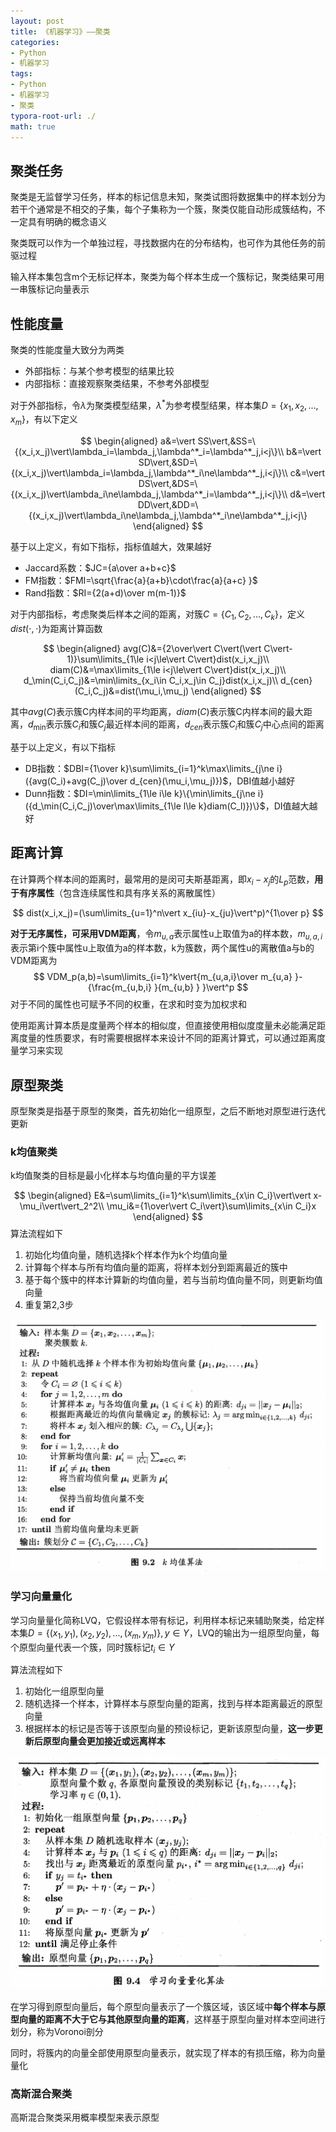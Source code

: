 ```yaml
---
layout: post
title: 《机器学习》——聚类
categories:
- Python
- 机器学习
tags:
- Python
- 机器学习
- 聚类
typora-root-url: ./
math: true
---
```


## 聚类任务

聚类是无监督学习任务，样本的标记信息未知，聚类试图将数据集中的样本划分为若干个通常是不相交的子集，每个子集称为一个簇，聚类仅能自动形成簇结构，不一定具有明确的概念语义

聚类既可以作为一个单独过程，寻找数据内在的分布结构，也可作为其他任务的前驱过程

输入样本集包含m个无标记样本，聚类为每个样本生成一个簇标记，聚类结果可用一串簇标记向量表示

## 性能度量

聚类的性能度量大致分为两类

-   外部指标：与某个参考模型的结果比较
-   内部指标：直接观察聚类结果，不参考外部模型

对于外部指标，令$\lambda$为聚类模型结果，$\lambda^*$为参考模型结果，样本集$D=\{x_1,x_2,...,x_m\}$，有以下定义

$$
\begin{aligned}
a&=\vert SS\vert,&SS=\{(x_i,x_j)\vert\lambda_i=\lambda_j,\lambda^*_i=\lambda^*_j,i<j\}\\
b&=\vert SD\vert,&SD=\{(x_i,x_j)\vert\lambda_i=\lambda_j,\lambda^*_i\ne\lambda^*_j,i<j\}\\
c&=\vert DS\vert,&DS=\{(x_i,x_j)\vert\lambda_i\ne\lambda_j,\lambda^*_i=\lambda^*_j,i<j\}\\
d&=\vert DD\vert,&DD=\{(x_i,x_j)\vert\lambda_i\ne\lambda_j,\lambda^*_i\ne\lambda^*_j,i<j\}
\end{aligned}
$$

基于以上定义，有如下指标，指标值越大，效果越好

-   Jaccard系数：$JC={a\over a+b+c}$
-   FM指数：$FMI=\sqrt{\frac{a}{a+b}\cdot\frac{a}{a+c} }$
-   Rand指数：$RI={2(a+d)\over m(m-1)}$

对于内部指标，考虑聚类后样本之间的距离，对簇$C=\{C_1,C_2,...,C_k\}$，定义$dist(\cdot,\cdot)$为距离计算函数

$$
\begin{aligned}
avg(C)&={2\over\vert C\vert(\vert C\vert-1)}\sum\limits_{1\le i<j\le\vert C\vert}dist(x_i,x_j)\\
diam(C)&=\max\limits_{1\le i<j\le\vert C\vert}dist(x_i,x_j)\\
d_\min(C_i,C_j)&=\min\limits_{x_i\in C_i,x_j\in C_j}dist(x_i,x_j)\\
d_{cen}(C_i,C_j)&=dist(\mu_i,\mu_j)
\end{aligned}
$$

其中$avg(C)$表示簇C内样本间的平均距离，$diam(C)$表示簇C内样本间的最大距离，$d_\min$表示簇$C_i$和簇$C_j$最近样本间的距离，$d_{cen}$表示簇$C_i$和簇$C_j$中心点间的距离

基于以上定义，有以下指标

-   DB指数：$DBI={1\over k}\sum\limits_{i=1}^k\max\limits_{j\ne i}({avg(C_i)+avg(C_j)\over d_{cen}(\mu_i,\mu_j)})$，DBI值越小越好
-   Dunn指数：$DI=\min\limits_{1\le i\le k}\{\min\limits_{j\ne i}({d_\min(C_i,C_j)\over\max\limits_{1\le l\le k}diam(C_l)})\}$，DI值越大越好

## 距离计算

在计算两个样本间的距离时，最常用的是闵可夫斯基距离，即$x_i-x_j$的$L_p$范数，**用于有序属性**（包含连续属性和具有序关系的离散属性）

$$
dist(x_i,x_j)=(\sum\limits_{u=1}^n\vert x_{iu}-x_{ju}\vert^p)^{1\over p}
$$

**对于无序属性，可采用VDM距离**，令$m_{u,a}$表示属性u上取值为a的样本数，$m_{u,a,i}$表示第i个簇中属性u上取值为a的样本数，k为簇数，两个属性u的离散值a与b的VDM距离为
$$
VDM_p(a,b)=\sum\limits_{i=1}^k\vert{m_{u,a,i}\over m_{u,a} }-{\frac{m_{u,b,i} }{m_{u,b} } }\vert^p
$$
对于不同的属性也可赋予不同的权重，在求和时变为加权求和

使用距离计算本质是度量两个样本的相似度，但直接使用相似度度量未必能满足距离度量的性质要求，有时需要根据样本来设计不同的距离计算式，可以通过距离度量学习来实现

## 原型聚类

原型聚类是指基于原型的聚类，首先初始化一组原型，之后不断地对原型进行迭代更新

### k均值聚类

k均值聚类的目标是最小化样本与均值向量的平方误差

$$
\begin{aligned}
E&=\sum\limits_{i=1}^k\sum\limits_{x\in C_i}\vert\vert x-\mu_i\vert\vert_2^2\\
\mu_i&={1\over\vert C_i\vert}\sum\limits_{x\in C_i}x
\end{aligned}
$$
算法流程如下

1.   初始化均值向量，随机选择k个样本作为k个均值向量
2.   计算每个样本与所有均值向量的距离，将样本划分到距离最近的簇中
3.   基于每个簇中的样本计算新的均值向量，若与当前均值向量不同，则更新均值向量
4.   重复第2,3步

<img src="./assets/image-20240701163534650.png" alt="image-20240701163534650" style="zoom: 67%;" />

### 学习向量量化

学习向量量化简称LVQ，它假设样本带有标记，利用样本标记来辅助聚类，给定样本集$D=\{(x_1,y_1),(x_2,y_2),...,(x_m,y_m)\},y\in\Upsilon$，LVQ的输出为一组原型向量，每个原型向量代表一个簇，同时簇标记$t_i\in\Upsilon$

算法流程如下

1.   初始化一组原型向量
2.   随机选择一个样本，计算样本与原型向量的距离，找到与样本距离最近的原型向量
3.   根据样本的标记是否等于该原型向量的预设标记，更新该原型向量，**这一步更新后原型向量会更加接近或远离样本**

<img src="./assets/image-20240701180244530.png" alt="image-20240701180244530" style="zoom:67%;" />

在学习得到原型向量后，每个原型向量表示了一个簇区域，该区域中**每个样本与原型向量的距离不大于它与其他原型向量的距离**，这样基于原型向量对样本空间进行划分，称为Voronoi剖分

同时，将簇内的向量全部使用原型向量表示，就实现了样本的有损压缩，称为向量量化

### 高斯混合聚类

高斯混合聚类采用概率模型来表示原型
